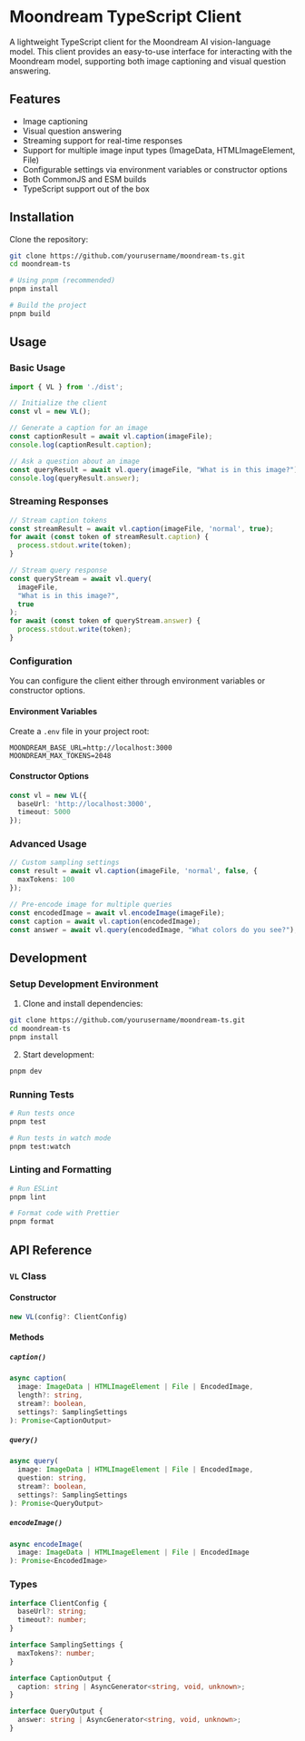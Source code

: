 # Moondream TypeScript Client

A lightweight TypeScript client for the Moondream AI vision-language model. This client provides an easy-to-use interface for interacting with the Moondream model, supporting both image captioning and visual question answering.

## Features

- Image captioning
- Visual question answering
- Streaming support for real-time responses
- Support for multiple image input types (ImageData, HTMLImageElement, File)
- Configurable settings via environment variables or constructor options
- Both CommonJS and ESM builds
- TypeScript support out of the box

## Installation

Clone the repository:
```bash
git clone https://github.com/yourusername/moondream-ts.git
cd moondream-ts

# Using pnpm (recommended)
pnpm install

# Build the project
pnpm build
```

## Usage

### Basic Usage

```typescript
import { VL } from './dist';

// Initialize the client
const vl = new VL();

// Generate a caption for an image
const captionResult = await vl.caption(imageFile);
console.log(captionResult.caption);

// Ask a question about an image
const queryResult = await vl.query(imageFile, "What is in this image?");
console.log(queryResult.answer);
```

### Streaming Responses

```typescript
// Stream caption tokens
const streamResult = await vl.caption(imageFile, 'normal', true);
for await (const token of streamResult.caption) {
  process.stdout.write(token);
}

// Stream query response
const queryStream = await vl.query(
  imageFile, 
  "What is in this image?", 
  true
);
for await (const token of queryStream.answer) {
  process.stdout.write(token);
}
```

### Configuration

You can configure the client either through environment variables or constructor options.

#### Environment Variables

Create a `.env` file in your project root:

```env
MOONDREAM_BASE_URL=http://localhost:3000
MOONDREAM_MAX_TOKENS=2048
```

#### Constructor Options

```typescript
const vl = new VL({
  baseUrl: 'http://localhost:3000',
  timeout: 5000
});
```

### Advanced Usage

```typescript
// Custom sampling settings
const result = await vl.caption(imageFile, 'normal', false, {
  maxTokens: 100
});

// Pre-encode image for multiple queries
const encodedImage = await vl.encodeImage(imageFile);
const caption = await vl.caption(encodedImage);
const answer = await vl.query(encodedImage, "What colors do you see?");
```

## Development

### Setup Development Environment

1. Clone and install dependencies:
```bash
git clone https://github.com/yourusername/moondream-ts.git
cd moondream-ts
pnpm install
```

2. Start development:
```bash
pnpm dev
```

### Running Tests

```bash
# Run tests once
pnpm test

# Run tests in watch mode
pnpm test:watch
```

### Linting and Formatting

```bash
# Run ESLint
pnpm lint

# Format code with Prettier
pnpm format
```

## API Reference

### `VL` Class

#### Constructor
```typescript
new VL(config?: ClientConfig)
```

#### Methods

##### `caption()`
```typescript
async caption(
  image: ImageData | HTMLImageElement | File | EncodedImage,
  length?: string,
  stream?: boolean,
  settings?: SamplingSettings
): Promise<CaptionOutput>
```

##### `query()`
```typescript
async query(
  image: ImageData | HTMLImageElement | File | EncodedImage,
  question: string,
  stream?: boolean,
  settings?: SamplingSettings
): Promise<QueryOutput>
```

##### `encodeImage()`
```typescript
async encodeImage(
  image: ImageData | HTMLImageElement | File | EncodedImage
): Promise<EncodedImage>
```

### Types

```typescript
interface ClientConfig {
  baseUrl?: string;
  timeout?: number;
}

interface SamplingSettings {
  maxTokens?: number;
}

interface CaptionOutput {
  caption: string | AsyncGenerator<string, void, unknown>;
}

interface QueryOutput {
  answer: string | AsyncGenerator<string, void, unknown>;
}
```
